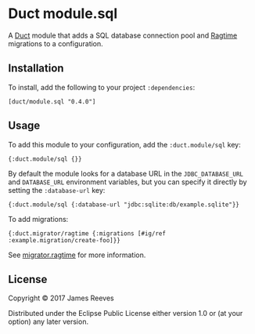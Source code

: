# Duct module.sql

A [Duct][] module that adds a SQL database connection pool and
[Ragtime][] migrations to a configuration.

[duct]:    https://github.com/duct-framework/duct
[ragtime]: https://github.com/weavejester/ragtime

## Installation

To install, add the following to your project `:dependencies`:

    [duct/module.sql "0.4.0"]

## Usage

To add this module to your configuration, add the `:duct.module/sql` key:

```edn
{:duct.module/sql {}}
```

By default the module looks for a database URL in the
`JDBC_DATABASE_URL` and `DATABASE_URL` environment variables, but you
can specify it directly by setting the `:database-url` key:

```edn
{:duct.module/sql {:database-url "jdbc:sqlite:db/example.sqlite"}}
```

To add migrations:

```edn
{:duct.migrator/ragtime {:migrations [#ig/ref :example.migration/create-foo]}}
```

See [migrator.ragtime][] for more information.

[migrator.ragtime]: https://github.com/duct-framework/migrator.ragtime

## License

Copyright © 2017 James Reeves

Distributed under the Eclipse Public License either version 1.0 or (at
your option) any later version.
